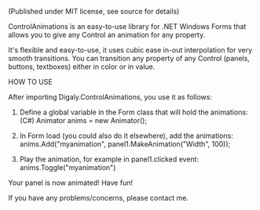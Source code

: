 (Published under MIT license, see source for details)

ControlAnimations is an easy-to-use library for .NET Windows Forms that allows you to give any Control an animation for any property.

It's flexible and easy-to-use, it uses cubic ease in-out interpolation for very smooth transitions. You can transition any property of any Control (panels, buttons, textboxes) either in color or in value.

HOW TO USE

After importing Digaly.ControlAnimations, you use it as follows:

1. Define a global variable in the Form class that will hold the animations:
(C#) Animator anims = new Animator();

2. In Form load (you could also do it elsewhere), add the animations:
anims.Add("myanimation", panel1.MakeAnimation("Width", 100));

3. Play the animation, for example in panel1.clicked event:
anims.Toggle("myanimation")

Your panel is now animated! Have fun!

If you have any problems/concerns, please contact me.
